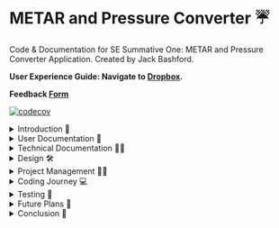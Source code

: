 # METAR and Pressure Converter ☔
Code &amp; Documentation for SE Summative One: METAR and Pressure Converter Application. Created by Jack Bashford.

**User Experience Guide: Navigate to [Dropbox](https://www.dropbox.com/scl/fo/qbtjhu3ul2aayjuqo25ej/AI7YfA3HC6LX4Cl1TsXcJOg?rlkey=51idf8gihdhonccojtxzlqkls&st=t3vzjktv&dl=0).**

**Feedback [Form](https://forms.office.com/e/sxu6fXbSYm)**

[![codecov](https://codecov.io/gh/jackbash1/METAR-PressureConverter/graph/badge.svg?token=QPCR8QED5I)](https://codecov.io/gh/jackbash1/METAR-PressureConverter)

<details closed><summary>Introduction 🏫</summary>

## Purpose

![Final App](https://github.com/user-attachments/assets/654cba3b-4166-4622-9dd1-f85dea5d0836)

***Figure One**: Showing the App Layout*


Within an airline, there are lots of people that work with Atmospheric Pressure daily. Atmospheric Pressure is Air Pressure that is within the Earth's Atmosphere, and it affects the weather depending on high or low pressure. More importantly, Pressure directly impacts Aviation, and it can cause variations in lift, drag and thrust, alongside the instruments that measure altitude. It is crucial to understand the pressure along the route that is being flown, and due to differences across the world, the units are different. The main units are Hectopascals in the UK, and Inches of Mercury in the US, with the conversion being tricky to do mentally.

Therefore, this project aims to solve the issues that arise from this conversion that has to happen frequently. The main users that have to convert these numbers within the business are Pilots (the Pressure is referred to as the QNH), during their initial briefing phase, Flight Operations and Route Management. They require the ability to solely convert between Hectopascals (hPa) and Inches of Mercury (inHg), whilst also being able to retrieve the METAR for given airports based on the ICAO code. An ICAO code is an identifier for an Airport. For convenience, there needs to be an ability to automate moving the QNH (Pressure Value) from the METAR directly to the Converter, so there is a button to extract this.

</details>

<details closed>
<summary>User Documentation 📄</summary>

## User Documentation

## Features
The app contains the following features:
* The user is able to input a value they want to convert manually.
* The user is able to select the units they want to convert to.
* To convert the value, there is a clickable button to carry out the conversion and display it back to the user underneath, alongside the original value.
* An input field for ICAO codes which will output the recent METAR for that Airport.
* A copy button that extracts the Pressure from the METAR, and places it into the Converter, with the correct units selected in the dropdown.

## How to use the App

![App Demo](https://github.com/user-attachments/assets/8cf8d272-0192-4429-8b48-bee872d3c072)

***Figure Two**: Animated GIF showing a short Demo of the App working. It covers all buttons and possibilities for use. You can find the full version in the [Dropbox Folder](https://www.dropbox.com/scl/fo/qbtjhu3ul2aayjuqo25ej/AI7YfA3HC6LX4Cl1TsXcJOg?rlkey=51idf8gihdhonccojtxzlqkls&st=t3vzjktv&dl=0).*

</details>

<details closed>
<summary>Technical Documentation 🧑‍💻</summary>

## Technical Documentation

To execute the files, you require Node and npm. Follow the below steps to ensure that you can execute the files.

### 1. Ensure node and npm are installed by running the following commands in your terminal:

```sh
node -v
```
```sh
npm -v
```
If they are not installed, follow the steps on [npm Docs](https://docs.npmjs.com/downloading-and-installing-node-js-and-npm).

### 2. Afterwards, clone this repo:

```sh
git clone https://github.com/jackbash1/METAR-PressureConverter.git
```

## Running all tests

### 3. Before running any code below, make sure npm is installed in the terminal.

```sh
npm install
```

### 4. To run the unit tests for the app, run the following command:

```sh
npm test
```
This runs the Unit Tests within the app.

See the section about [running tests](https://facebook.github.io/create-react-app/docs/running-tests) for more information.

### 5. To view full tests and code coverage for the code:

```sh
npm test -- --coverage --watchAll=false
```
To change the API key, navigate to Line 87 of index.html and alter the key:

```sh
const apiKey = 'KeyGoesHere'; // API Key to call METAR data
```

## Technical Documentation

### Technical Stack

* [HTML](https://developer.mozilla.org/en-US/docs/Web/HTML)
* [JavaScript](https://developer.mozilla.org/en-US/docs/Web/JavaScript)
* [CSS](https://developer.mozilla.org/en-US/docs/Web/CSS)

### Project Management

* [GitHub Projects](https://github.com/users/jackbash1/projects/2/views/1)

### Product Design

* [Figma for Designs and Prototyping](https://www.figma.com/proto/SKUixSRww6lVhCeuEjPoJe/Design-Prototype?node-id=46-2&t=UTFqlbxfzRfOGJ9T-1)

### Files to run the App

* index.html
* script.js
* styles.css

### Files used for Testing

* script.test.js
* package.json

### Other Tools

* [Microsoft Forms](https://forms.office.com/Pages/DesignPageV2.aspx)

### Additional Sites used

* Codecov to automatically track Code Coverage from Unit Tesing: [https://about.codecov.io/](https://about.codecov.io/)
* API Website that provides free live METAR Data: [https://info.avwx.rest/](https://info.avwx.rest/)
</details>

<details closed>
<summary>Design 🛠️</summary>

## Design Stage and [Prototyping](https://www.figma.com/proto/SKUixSRww6lVhCeuEjPoJe/Design-Prototype?node-id=46-2&t=UTFqlbxfzRfOGJ9T-1)

### User Personas and Empathy Map

User Personas were collated based on personal understanding of the Job Roles, and asking those with experience in those fields. This allowed me to form a picture of the roles they work, the traits they possess, and also the Painpoints and Needs from their perspectives. With this information, we can better inform the design, and features of the app.

![User Personas](https://github.com/user-attachments/assets/c2b02fb4-8340-454b-af68-a2a363130fd3)

***Figure Three**: Showing the User Personas for the App, covering important details about the target demographic users. Access [here](https://www.figma.com/design/O7Xz6tJLqJmPbZ46BMNcvk/Designs?node-id=14-2&p=f&t=ueyiR0hgBMPoCN71-0).*

An Empathy Map was developed before the intial designing of the app took place, it allowed me to understand how our users feel, and experience the emotions that they feel on a day to day basis. By empathising with my end users, I gain a better understanding of the requirements for the app.

![Empathy Map](https://github.com/user-attachments/assets/5efb7a4d-58fe-4bf6-a789-cba5ff1e7ee1)

***Figure Four**: Shows the Empathy Map based on the User Personas, highlighting key aspects of their work, and the link to this App. Access [here](https://www.figma.com/design/O7Xz6tJLqJmPbZ46BMNcvk/Designs?node-id=27-49&p=f&t=ueyiR0hgBMPoCN71-0).*

I had 2 Wireframe designs for Version 1.0 of the app, shown below, they offer the same functions, in a different aesthetic manner. To decide on the best design, I took onboard user feedback, recorded within a [Google Form](https://forms.office.com/e/jnREighNZ9) from my colleagues and the end users. This was simple showing the different designs, asking which was preferred, and ultimately any features that users would like to see in that design.

![Wireframe Designs V1.0](https://github.com/user-attachments/assets/f4924cb3-930a-43ca-92bb-0e1e28ba676e)

***Figure Five**: This shows the Wireframe Designs for the first Version of the app which was produced in Sprint One. Access [here](https://www.figma.com/design/O7Xz6tJLqJmPbZ46BMNcvk/Designs?node-id=0-1&p=f&t=ueyiR0hgBMPoCN71-0).*

I implemented Design One for the Pressure Converter as it users found the output clearer, with more of a modern feel. The final prototype version is shown below attached as an animated GIF for convenience.

![Version 1.0 Prototype](https://github.com/user-attachments/assets/6d96fa34-8c83-4c23-9beb-5eeda790ab30)

***Figure Six**: This shows the Figma Prototpye developed based on the selected Wireframe Design. This uses a series of preset routes to determine what the App would look like. Access [here](https://www.figma.com/proto/SKUixSRww6lVhCeuEjPoJe/Design-Prototype?node-id=4-3&p=f&t=lkv79lfilw9Fb1iB-0&scaling=scale-down&content-scaling=fixed&page-id=0%3A1&starting-point-node-id=4%3A3).*

Upon commencing Sprint Two, developing it further into the METAR retriever and Pressure Converter, I returned to Figma to develop more wireframe designs, focussing on EDIPT (Empathize, Define, Ideate, Prototype and Test). This process of design thinking is especially important when making changes to an app that had positive feedback from users. I decided that due to previous feedback, it was established that users like the current design, meaning that I did not want to alter the design where possible. From there, I could use my Empathy Map to create a list of ideas that a user would benefit from.

![Wireframe Designs V2.0](https://github.com/user-attachments/assets/6d711579-f50e-47f7-875b-96b43bd28f37)

***Figure Seven**: In a similar way to Figure Five, for Sprint Two, further Wireframe Designs were created to inform the stakeholders on possible options for the App. Access [here](https://www.figma.com/design/O7Xz6tJLqJmPbZ46BMNcvk/Designs?node-id=1-37&p=f&t=ueyiR0hgBMPoCN71-0).*

Ultimately, Design One was chosen for the final design. The copy symbol is widely adopted in the Technology space, but for those unfamiliar, this button can be misleading. The simplicity of the text button is unmatched. Compared to Version 1.0, Version 2.0 extends the container horizontally, adding a section for the METAR retrieval, allowing the user to input an ICAO (Airport) code, output the METAR, and copy the QNH directly into the Pressure Converter with the correct units selected. As above, the Prototype is attached below as a GIF for convenience.

![Version V2.0 Prototype](https://github.com/user-attachments/assets/7af719f9-0fa4-45c4-a4c0-930595631106)

***Figure Eight**: With a chosen design, to assist the development process and inform the stakeholders, another prototype was developed in [Figma](https://www.figma.com/proto/SKUixSRww6lVhCeuEjPoJe/Design-Prototype?node-id=46-107&starting-point-node-id=46%3A107).*

</details>

<details closed>
<summary>Project Management 🧑‍💼</summary>
  
## Project Management Structure

![Project Kanban Board](https://github.com/user-attachments/assets/95f6c47f-8a78-4edf-a1e5-709633cfcecd)

***Figure Nine**: The Project Kanban board, on [GitHub Projects](https://github.com/users/jackbash1/projects/2/views/1). This allows different tickets (GitHub issues) to be tracked across the Software Development Lifecycle.*

I have utilised GitHub Projects as the tool to manage my workflow and ensure I can adopt an Agile Way of Working. Project Management uses knowledge, skills and techniques to deliver something valuable, which in this is the app that I have created. Agile was the best way to work on this project as it offers an iterative approach to working that splits tasks into manageable "sprints". This also accounts for the variable nature of the tool, which could encounter bugs and require fixes.

I worked in sprints that each had a set of aims and tickets to accomplish before reviewing the progress in that sprint, and making changes ready for the next sprint. During this time, I kept my tickets (issues) within the project Kanban board, shown in Figure Nine. This allowed me to break the project development into chunks, that could be assigned to a specific label, branch and pull request. There are 5 sections on the board, **Backlog, Ready, In Progress, In Review & Done**.

Each branch that I created followed the naming convention of feature/bug/documentation / issue-name. When change did occur within the scope, perhaps due to external feedback, it was added to the sprint and prioritised. When I updated my MVP for Version 1.0 to develop Version 2.0, I first assessed the time scale and overall impact on the progress. This change warranted a new sprint, dedicated to the changes that would be made for the second version. If I was in a team environment, I would ensure that Scrum meetings are incorporated throughout the sprints. These would also be able to gauge the progress of the sprint.

After the first Sprint, I conducted a Sprint Review, which allowed me to review my progress during the Sprint. Having this review after the first sprint, allows improvements for the following sprint. With this, we were able to tailor the second Sprint, focussing on implementing the design changes and functionality that the stakeholder requested.
</details>


<details closed>
<summary>Coding Journey 💻</summary>

</details>


<details closed>
<summary>Testing 🧪</summary>

## Test Driven Development

Test Driven Development (TDD) is an development process that involves writing a failing test, creating the passing function code, and then refactoring. It is an iterative process that ensures the final function passes all the tests.

First Failing Test:

![First Failing Test](https://github.com/user-attachments/assets/cba313ba-a2f4-4f60-9d5a-040a7b971e65)

***Figure Ten**: Showing a Failing Unit Test. The test failed because the the function code had not been written. The test was built with the function in mind, and therefore the function will be built around the tests.*

Code to Pass First Test:

![First Working Function](https://github.com/user-attachments/assets/259474b1-48f7-499c-acb3-6b2c4519596b)

***Figure Eleven**: This figure follows on from the Failing Test and shows the Passing Code for the failing test. Whilst initally simple, this will be scaled up with each failing test, to a point of automation for all possible values. This involves refactoring the code and creating IF statements.*

In doing this, I was creating the best code for the function, ensuring that is was passing each test, and would pass for all values of those tests. I had multiple iterations of this cycle, ensuring that the function was built to pass all of the required tests. You can find more examples of the changes and tests I created, [here](https://github.com/jackbash1/METAR-PressureConverter/pull/58/files).

## Continuous Integration

Continuous Integration (CI) is a Software method that involves tests that run after every commit. It ensures that new commits to the repository do not cause the tests to fail, as this could result in an exploit to the app. Using GitHub actions, for each commit to main, the testing suite will run automatically in the code, and will return a Green Tick on the home page, if they are all successful. Likewise, the code coverage can be printed through a website such as Codecov, which in the case of my testing, is 100%.

![Continuous Integration](https://github.com/user-attachments/assets/b6fcc8ce-d684-49aa-a089-fa5dfa42bdfd)

***Figure Tweleve**: Showing the output of CI in GitHub actions, it displays the test suite that has run, if they passed, and the coverage that the testing has. This shows the 100% test coverage that the app has, denoted by the badge at the top of the README. The actions can be found [here](https://github.com/jackbash1/METAR-PressureConverter/actions/workflows/node.js.yml).*

## Google Lighthouse Audit

Google Lightouse is an in-built function within Google Chrome, allowing easy quality assessments of webpages. With a series of audits, it assess our webpage, returning a rating from 0 - 100, with 100 being the top rated score.

The audits that are included are:

* Performance
* Accessibility
* Best Practices
* SEO (Search Engine Optimisation)

![Google Lighthouse Audit](https://github.com/user-attachments/assets/fcbced18-3126-4a03-b125-9cdd9694b105)

### Performance

The Audit has scored the page a Performance Score of 100, the top score. Whilst this highlights that the app is performing well, and the code is optimised, it is important to ensure it remains like this. One method that aims to keep this consistency is Continuous Integration within GitHub. This is mentioned within the README, and through this, any changes to the app are suitably tested to detect issues.

### Accessibility

Accessibility scored 91 on the Audit, which is a good score, with room for improvements. Namely, increasing the contrast of the text within my buttons. The reason that having a contrast is important is to enable users with reduced vision and those colourblind users to distinguish the writing. 

#### How to improve this?

In the next sprint, there should be a ticket to implement a colourblind setting, which will ensure a high contrast pairing of colours. This should also be extended to different types of colourblindness. 


</details>

<details closed>
<summary>Future Plans 🔐</summary>

</details>

<details closed>
<summary>Conclusion 🏁</summary>


</details>























